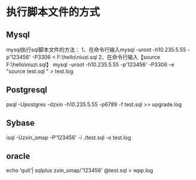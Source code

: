 # 执行脚本文件的方式
## Mysql
mysql执行sql脚本文件的方法：
1、在命令行输入mysql -uroot  -h10.235.5.55  -p'123456' -P3306 < F:\hello\niuzi.sql
2、在命令行输入【source F:\hello\niuzi.sql】
mysql -uroot  -h10.235.5.55  -p'123456' -P3306  -e "source test.sql " > test.log
## Postgresql
psql -Upostgres -dzxin -h10.235.5.55 -p6789 -f test.sql >> upgrade.log
## Sybase
isql -Uzxin_smap -P'123456' -i ./test.sql -o test.log

## oracle
echo ‘quit’| sqlplus zxin_smap/'123456' @test.sql > wpp.log

